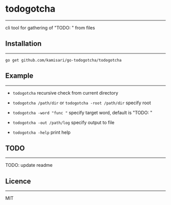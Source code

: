 # todogotcha
------------
cli tool for gathering of "TODO: " from files


## Installation
---------------
```
go get github.com/kamisari/go-todogotcha/todogotcha
```

## Example
----------
- `todogotcha` recursive check from current directory
- `todogotcha /path/dir` or `todogotcha -root /path/dir` specify root
- `todogotcha -word "func "` specify target word, default is "TODO: "
- `todogotcha -out /path/log` specify output to file

- `todogotcha -help` print help

## TODO
-------
TODO: update readme

## Licence
----------
MIT
